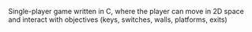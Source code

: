 Single-player game written in C, where the player can move in 2D space and interact with objectives (keys, switches, walls, platforms, exits)
